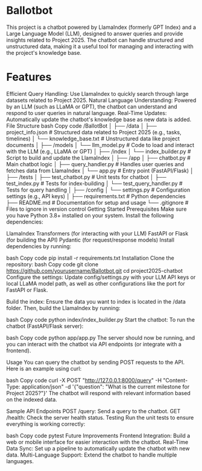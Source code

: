 # Ballotbot
This project is a chatbot powered by LlamaIndex (formerly GPT Index) and a Large Language Model (LLM), designed to answer queries and provide insights related to Project 2025. The chatbot can handle structured and unstructured data, making it a useful tool for managing and interacting with the project's knowledge base.

# Features
Efficient Query Handling: Use LlamaIndex to quickly search through large datasets related to Project 2025.
Natural Language Understanding: Powered by an LLM (such as LLaMA or GPT), the chatbot can understand and respond to user queries in natural language.
Real-Time Updates: Automatically update the chatbot's knowledge base as new data is added.
File Structure
bash
Copy code
/BallotBot
│
├── /data
│   ├── project_info.json       # Structured data related to Project 2025 (e.g., tasks, timelines)
│   └── knowledge_base.txt      # Unstructured data like project documents
│
├── /models
│   └── llm_model.py            # Code to load and interact with the LLM (e.g., LLaMA or GPT)
│
├── /index
│   └── index_builder.py        # Script to build and update the LlamaIndex
│
├── /app
│   ├── chatbot.py              # Main chatbot logic
│   ├── query_handler.py        # Handles user queries and fetches data from LlamaIndex
│   └── app.py                  # Entry point (FastAPI/Flask)
│
├── /tests
│   ├── test_chatbot.py         # Unit tests for chatbot
│   ├── test_index.py           # Tests for index-building
│   └── test_query_handler.py   # Tests for query handling
│
├── /config
│   └── settings.py             # Configuration settings (e.g., API keys)
│
├── requirements.txt            # Python dependencies
├── README.md                   # Documentation for setup and usage
└── .gitignore                  # Files to ignore in version control
Getting Started
Prerequisites
Make sure you have Python 3.8+ installed on your system. Install the following dependencies:

LlamaIndex
Transformers (for interacting with your LLM)
FastAPI or Flask (for building the API)
Pydantic (for request/response models)
Install dependencies by running:

bash
Copy code
pip install -r requirements.txt
Installation
Clone the repository:
bash
Copy code
git clone https://github.com/yourusername/Ballotbot.git
cd project2025-chatbot
Configure the settings:
Update config/settings.py with your LLM API keys or local LLaMA model path, as well as other configurations like the port for FastAPI or Flask.

Build the index:
Ensure the data you want to index is located in the /data folder. Then, build the LlamaIndex by running:

bash
Copy code
python index/index_builder.py
Start the chatbot:
To run the chatbot (FastAPI/Flask server):

bash
Copy code
python app/app.py
The server should now be running, and you can interact with the chatbot via API endpoints (or integrate with a frontend).

Usage
You can query the chatbot by sending POST requests to the API. Here is an example using curl:

bash
Copy code
curl -X POST "http://127.0.0.1:8000/query" -H "Content-Type: application/json" -d '{"question": "What is the current milestone for Project 2025?"}'
The chatbot will respond with relevant information based on the indexed data.

Sample API Endpoints
POST /query: Send a query to the chatbot.
GET /health: Check the server health status.
Testing
Run the unit tests to ensure everything is working correctly:

bash
Copy code
pytest
Future Improvements
Frontend Integration: Build a web or mobile interface for easier interaction with the chatbot.
Real-Time Data Sync: Set up a pipeline to automatically update the chatbot with new data.
Multi-Language Support: Extend the chatbot to handle multiple languages.